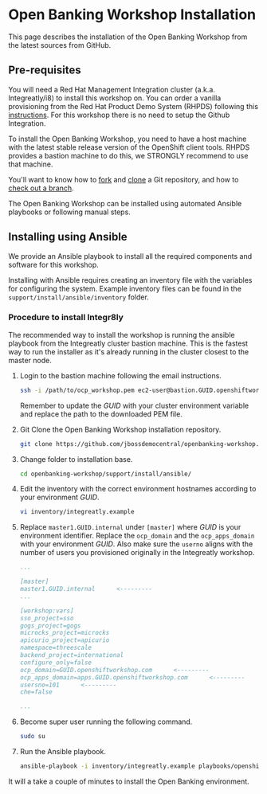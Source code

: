 # Open Banking Workshop Installation

This page describes the installation of the Open Banking Workshop from the latest sources from GitHub.

## Pre-requisites

You will need a Red Hat Management Integration cluster (a.k.a. Integreatly/i8) to install this workshop on. You can order a vanilla provisioning from the Red Hat Product Demo System (RHPDS) following this [instructions](https://docs.google.com/document/d/1lSb481fCiec0aTlJAw8cRLn_AiQjNgbCZsqq6wWfdWE/edit). For this workshop there is no need to setup the Github Integration.

To install the Open Banking Workshop, you need to have a host machine with the latest stable release version of the OpenShift client tools. RHPDS provides a bastion machine to do this, we STRONGLY recommend to use that machine.

You'll want to know how to [fork](https://help.github.com/articles/fork-a-repo/) and [clone](https://help.github.com/articles/cloning-a-repository/) a Git repository, and how to [check out a branch](https://git-scm.com/docs/git-checkout#git-checkout-emgitcheckoutemltbranchgt).

The Open Banking Workshop can be installed using automated Ansible playbooks or following manual steps.

## Installing using Ansible

We provide an Ansible playbook to install all the required components and software for this workshop.

Installing with Ansible requires creating an inventory file with the variables for configuring the system. Example inventory files can be found in the `support/install/ansible/inventory` folder.

### Procedure to install Integr8ly

The recommended way to install the workshop is running the ansible playbook from the Integreatly cluster bastion machine. This is the fastest way to run the installer as it's already running in the cluster closest to the master node.

1. Login to the bastion machine following the email instructions.

    ```bash
    ssh -i /path/to/ocp_workshop.pem ec2-user@bastion.GUID.openshiftworkshop.com
    ```

    Remember to update the *GUID* with your cluster environment variable and replace the path to the downloaded PEM file.

1. Git Clone the Open Banking Workshop installation repository.

    ```bash
    git clone https://github.com/jbossdemocentral/openbanking-workshop.git
    ```

1. Change folder to installation base.

    ```bash
    cd openbanking-workshop/support/install/ansible/
    ```

1. Edit the inventory with the correct environment hostnames according to your environment *GUID*.

    ```bash
    vi inventory/integreatly.example
    ```

1. Replace `master1.GUID.internal` under `[master]` where *GUID* is your environment identifier. Replace the `ocp_domain` and the `ocp_apps_domain` with your environment *GUID*. Also make sure the `userno` aligns with the number of users you provisioned originally in the Integreatly workshop.

    ```yaml
    ...

    [master]
    master1.GUID.internal      <---------
    ...

    [workshop:vars]
    sso_project=sso
    gogs_project=gogs
    microcks_project=microcks
    apicurio_project=apicurio
    namespace=threescale
    backend_project=international
    configure_only=false
    ocp_domain=GUID.openshiftworkshop.com      <---------
    ocp_apps_domain=apps.GUID.openshiftworkshop.com      <---------
    usersno=101      <---------
    che=false

    ...

    ```

1. Become super user running the following command.

    ```bash
    sudo su
    ```

1. Run the Ansible playbook.

    ```bash
    ansible-playbook -i inventory/integreatly.example playbooks/openshift/integreatly-install.yml
    ```

It will a take a couple of minutes to install the Open Banking environment.